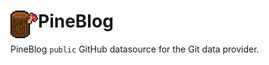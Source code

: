 # PineBlog <img src="https://github.com/ofpinewood/pineblog/blob/main/pineblog-logo-256x256.gif" alt="PineBlog" height="44" align="left" />

PineBlog `public` GitHub datasource for the Git data provider.
